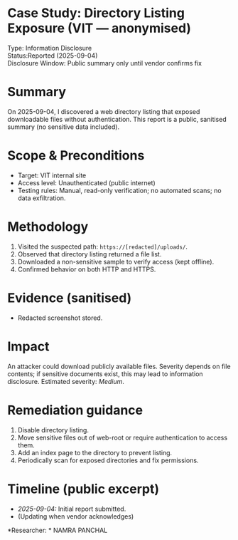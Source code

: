 # Case Study: Directory Listing Exposure (VIT — anonymised)

Type: Information Disclosure  
Status:Reported (2025-09-04)  
Disclosure Window: Public summary only until vendor confirms fix

# Summary
On 2025-09-04, I discovered a web directory listing that exposed downloadable files without authentication. This report is a public, sanitised summary (no sensitive data included).

# Scope & Preconditions
- Target: VIT internal site   
- Access level: Unauthenticated (public internet)  
- Testing rules: Manual, read-only verification; no automated scans; no data exfiltration.

# Methodology

1. Visited the suspected path: `https://[redacted]/uploads/`.  
2. Observed that directory listing returned a file list.  
3. Downloaded a non-sensitive sample to verify access (kept offline).  
4. Confirmed behavior on both HTTP and HTTPS.

# Evidence (sanitised)
- Redacted screenshot stored.

# Impact
An attacker could download publicly available files. Severity depends on file contents; if sensitive documents exist, this may lead to information disclosure. 
Estimated severity: *Medium*.

# Remediation guidance
1. Disable directory listing.
2. Move sensitive files out of web-root or require authentication to access them.  
3. Add an index page to the directory to prevent listing.  
4. Periodically scan for exposed directories and fix permissions.

# Timeline (public excerpt)
- *2025-09-04:* Initial report submitted.   
- (Updating when vendor acknowledges)

*Researcher: * NAMRA PANCHAL
